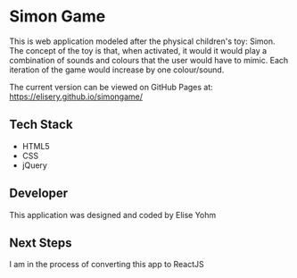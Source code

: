 # Simon Game

This is web application modeled after the physical children's toy: Simon. The concept of the toy is that, when activated, it would it would play a combination of sounds and colours that the user would have to mimic. Each iteration of the game would increase by one colour/sound. 

The current version can be viewed on GitHub Pages at: 
https://elisery.github.io/simongame/

## Tech Stack

- HTML5
- CSS
- jQuery

## Developer

This application was designed and coded by Elise Yohm

## Next Steps

I am in the process of converting this app to ReactJS

